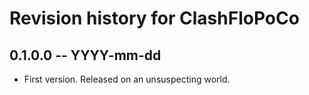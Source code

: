 # Revision history for ClashFloPoCo

## 0.1.0.0 -- YYYY-mm-dd

* First version. Released on an unsuspecting world.
